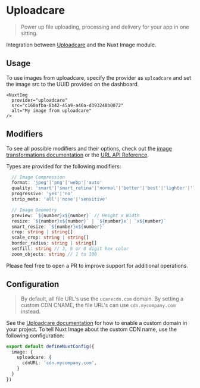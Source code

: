 # Uploadcare

> Power up file uploading, processing and delivery for your app in one sitting.

Integration between [Uploadcare](https://uploadcare.com/) and the Nuxt Image module.

## Usage
To use images from uploadcare, specify the provider as `uploadcare` and set the image src to the UUID provided on the dashboard.

```vue [page.vue]
<NuxtImg
  provider="uploadcare"
  src="c160afba-8b42-45a9-a46a-d393248b0072"
  alt="My image from uploadcare"
/>
```


## Modifiers
To see all possible modifiers and their options, check out the [image transformations documentation](https://uploadcare.com/docs/transformations/image/) or the [URL API Reference](https://uploadcare.com/api-refs/url-api/).

Types are provided for the following modifiers:
```ts [src/types/module.ts]
  // Image Compression
  format: 'jpeg'|'png'|'webp'|'auto'
  quality: 'smart'|'smart_retina'|'normal'|'better'|'best'|'lighter'|'lightest'
  progressive: 'yes'|'no'
  strip_meta: 'all'|'none'|'sensitive'

  // Image Geometry
  preview: `${number}x${number}` // Height x Width
  resize: `${number}x${number}` | `${number}x`| `x${number}` 
  smart_resize: `${number}x${number}`
  crop: string | string[]
  scale_crop: string | string[]
  border_radius: string | string[]
  setfill: string // 3, 6 or 8 digit hex color
  zoom_objects: string // 1 to 100
```

Please feel free to open a PR to improve support for additional operations.

## Configuration

> By default, all file URL's use the `ucarecdn.com` domain. By setting a custom CDN CNAME, the file URL's can use `cdn.mycompany.com` instead.

See the [Uploadcare documentation](https://uploadcare.com/docs/delivery/cdn/#custom-cdn-cname) for how to enable a custom domain in your project. To tell Nuxt Image about the custom CDN name, use the following configuration:

```ts  [nuxt.config.ts]
export default defineNuxtConfig({
  image: {
    uploadcare: {
      cdnURL: 'cdn.mycompany.com',
    }
  }
})
```